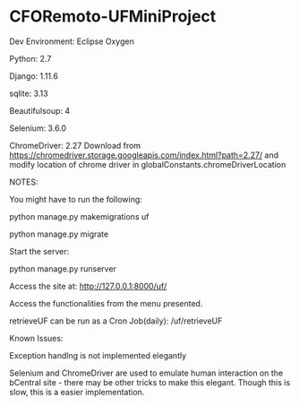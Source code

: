 # CFORemoto-UFMiniProject

Dev Environment: Eclipse Oxygen

Python: 2.7

Django: 1.11.6

sqlite: 3.13

Beautifulsoup: 4

Selenium: 3.6.0

ChromeDriver: 2.27 Download from https://chromedriver.storage.googleapis.com/index.html?path=2.27/ and modify location of chrome driver in globalConstants.chromeDriverLocation



NOTES:

You might have to run the following:

python manage.py makemigrations uf

python manage.py migrate

Start the server:

python manage.py runserver


Access the site at: http://127.0.0.1:8000/uf/

Access the functionalities from the menu presented.


retrieveUF can be run as a Cron Job(daily): /uf/retrieveUF


Known Issues:

Exception handlng is not implemented elegantly

Selenium and ChromeDriver are used to emulate human interaction on the bCentral site - there may be other tricks to make this elegant. Though this is slow, this is a easier implementation.




